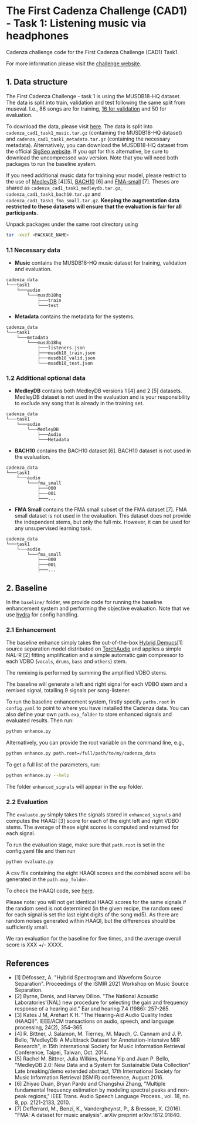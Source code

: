 # The First Cadenza Challenge (CAD1) - Task 1: Listening music via headphones


Cadenza challenge code for the First Cadenza Challenge (CAD1) Task1.

For more information please visit the [challenge website](https://cadenzachallenge.org/docs/cadenza1/cc1_intro).

## 1. Data structure
The First Cadenza Challenge - task 1 is using the MUSDB18-HQ dataset.
The data is split into train, validation and test following the same split from museval.
I.e., 86 songs are for training, [16 for validation](validation_tracks:) and 50 for evaluation.

To download the data, please visit [here](). The data is split into `cadenza_cad1_task1_music.tar.gz` (containing the MUSDB18-HQ dataset) and
`cadenza_cad1_task1_metadata.tar.gz` (containing the necessary metadata). Alternatively, you can download the MUSDB18-HQ dataset from the official [SigSep website](https://sigsep.github.io/datasets/musdb.html#musdb18-hq-uncompressed-wav).
If you opt for this alternative, be sure to download the uncompressed wav version. Note that you will need both packages to run the baseline system.

If you need additional music data for training your model, please restrict to the use of [MedleyDB](https://medleydb.weebly.com/) [4][5],
[BACH10](https://labsites.rochester.edu/air/resource.html) [6] and [FMA-small](https://github.com/mdeff/fma) [7].
Theses are shared as `cadenza_cad1_task1_medleydb.tar.gz`, `cadenza_cad1_task1_bach10.tar.gz` and `cadenza_cad1_task1_fma_small.tar.gz`.
**Keeping the augmentation data restricted to these datasets will ensure that the evaluation is fair for all participants**.

Unpack packages under the same root directory using
```bash
tar -xvzf <PACKAGE_NAME>
```

### 1.1 Necessary data
* **Music** contains the MUSDB18-HQ music dataset for training, validation and evaluation.
```text
cadenza_data
└───task1
    └───audio
        └───musdb18hq
            ├───train
            └───test
```
* **Metadata** contains the metadata for the systems.
```text
cadenza_data
└───task1
    └───metadata
        └───musdb18hq
            ├───listeners.json
            ├───musdb18_train.json
            ├───musdb18_valid.json
            └───musdb18_test.json
```

### 1.2 Additional optional data
* **MedleyDB** contains both MedleyDB versions 1 [4] and 2 [5] datasets.
MedleyDB dataset is not used in the evaluation and is your responsibility to exclude any song that is already in the training set.
```text
cadenza_data
└───task1
    └───audio
        └───MedleyDB
            ├───Audio
            └───Metadata
```

* **BACH10** contains the BACH10 dataset [6].
BACH10 dataset is not used in the evaluation.
```text
cadenza_data
└───task1
    └───audio
        └───fma_small
            ├───000
            ├───001
            ├───...
```

* **FMA Small** contains the FMA small subset of the FMA dataset [7].
FMA small dataset is not used in the evaluation. This dataset does not provide the independent stems, but only the full mix.
However, it can be used for any unsupervised learning task.
```text
cadenza_data
└───task1
    └───audio
        └───fma_small
            ├───000
            ├───001
            ├───...
```

## 2. Baseline

In the `baseline/` folder, we provide code for running the baseline enhancement system and performing the objective evaluation.
Note that we use [hydra](https://hydra.cc/docs/intro/) for config handling.

### 2.1 Enhancement

The baseline enhance simply takes the out-of-the-box [Hybrid Demucs](https://github.com/facebookresearch/demucs)[1]
source separation model distributed on [TorchAudio](https://pytorch.org/audio/main/tutorials/hybrid_demucs_tutorial.html)
and applies a simple NAL-R [2] fitting amplification and a simple automatic gain compressor to each
VDBO (`vocals`, `drums`, `bass` and `others`) stem.

The remixing is performed by summing the amplified VDBO stems.

The baseline will generate a left and right signal for each VDBO stem and a remixed signal, totalling 9 signals per song-listener.

To run the baseline enhancement system, firstly specify `paths.root` in `config.yaml` to point to
where you have installed the Cadenza data. You can also define your own `path.exp_folder` to store enhanced
signals and evaluated results.
Then run:
```bash
python enhance.py
```
Alternatively, you can provide the root variable on the command line, e.g.,
```bash
python enhance.py path.root=/full/path/to/my/cadenza_data
```
To get a full list of the parameters, run:
```bash
python enhance.py --help
```

The folder `enhanced_signals` will appear in the `exp` folder.

### 2.2 Evaluation

The `evaluate.py` simply takes the signals stored in `enhanced_signals` and computes the HAAQI [3] score
for each of the eight left and right VDBO stems.
The average of these eight scores is computed and returned for each signal.

To run the evaluation stage, make sure that `path.root` is set in the config.yaml file and then run
```bash
python evaluate.py
```
A csv file containing the eight HAAQI scores and the combined score will be generated in the `path.exp_folder`.

To check the HAAQI code, see [here](../../clarity/evaluator/haaqi).

Please note: you will not get identical HAAQI scores for the same signals if the random seed is not determined
(in the given recipe, the random seed for each signal is set the last eight digits of the song md5).
As there are random noises generated within HAAQI, but the differences should be sufficiently small.

We ran evaluation for the baseline for five times, and the average overall score is XXX +/- XXXX.

## References

* [1] Défossez, A. "Hybrid Spectrogram and Waveform Source Separation". Proceedings of the ISMIR 2021 Workshop on Music Source Separation.
* [2] Byrne, Denis, and Harvey Dillon. "The National Acoustic Laboratories'(NAL) new procedure for selecting the gain and frequency response of a hearing aid." Ear and hearing 7.4 (1986): 257-265.
* [3] Kates J M, Arehart K H. "The Hearing-Aid Audio Quality Index (HAAQI)". IEEE/ACM transactions on audio, speech, and language processing, 24(2), 354–365.
* [4] R. Bittner, J. Salamon, M. Tierney, M. Mauch, C. Cannam and J. P. Bello, "MedleyDB: A Multitrack Dataset for Annotation-Intensive MIR Research", in 15th International Society for Music Information Retrieval Conference, Taipei, Taiwan, Oct. 2014.
* [5] Rachel M. Bittner, Julia Wilkins, Hanna Yip and Juan P. Bello, "MedleyDB 2.0: New Data and a System for Sustainable Data Collection" Late breaking/demo extended abstract, 17th International Society for Music Information Retrieval (ISMIR) conference, August 2016.
* [6] Zhiyao Duan, Bryan Pardo and Changshui Zhang, "Multiple fundamental frequency estimation by modeling spectral peaks and non-peak regions," IEEE Trans. Audio Speech  Language Process., vol. 18, no. 8, pp. 2121-2133, 2010.
* [7] Defferrard, M., Benzi, K., Vandergheynst, P., & Bresson, X. (2016). "FMA: A dataset for music analysis". arXiv preprint arXiv:1612.01840.
